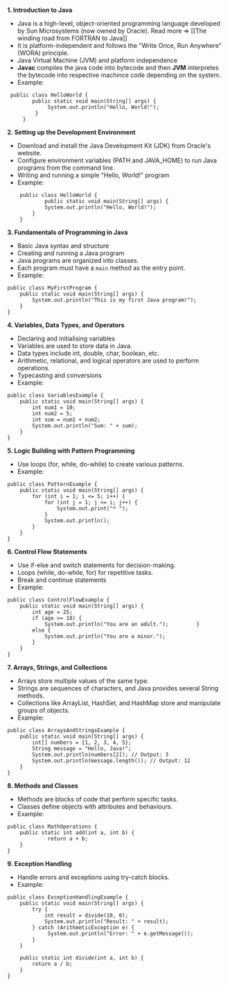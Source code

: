 **1. Introduction to Java**

- Java is a high-level, object-oriented programming language developed by Sun Microsystems (now owned by Oracle). Read more => [[The winding road from FORTRAN to Java]]
- It is platform-independent and follows the "Write Once, Run Anywhere" (WORA) principle.
- Java Virtual Machine (JVM) and platform independence
- **Javac** compiles the java code into bytecode and then **JVM** interpretes the bytecode into respective machince code depending on the system.
- Example:
```
 public class HelloWorld {     
	    public static void main(String[] args) {        
		     System.out.println("Hello, World!");     
	     } 
     }
```  

**2. Setting up the Development Environment**

- Download and install the Java Development Kit (JDK) from Oracle's website.
- Configure environment variables (PATH and JAVA_HOME) to run Java programs from the command line.
- Writing and running a simple "Hello, World!" program
- Example:
```
	public class HelloWorld {     
			public static void main(String[] args) {         
			System.out.println("Hello, World!");     
		} 
	}
```

**3. Fundamentals of Programming in Java**

- Basic Java syntax and structure
- Creating and running a Java program
- Java programs are organized into classes.
- Each program must have a `main` method as the entry point.
- Example:
```
public class MyFirstProgram {
	public static void main(String[] args) {
		System.out.println("This is my first Java program!");
	}
}
```
**4. Variables, Data Types, and Operators**

- Declaring and initialising variables
- Variables are used to store data in Java.
- Data types include int, double, char, boolean, etc.
- Arithmetic, relational, and logical operators are used to perform operations.
- Typecasting and conversions
- Example:
```
public class VariablesExample {     
	public static void main(String[] args) {         
		int num1 = 10;         
		int num2 = 5;         
		int sum = num1 + num2;         
		System.out.println("Sum: " + sum);     
	}
}
```

**5. Logic Building with Pattern Programming**

- Use loops (for, while, do-while) to create various patterns.
- Example:
```
public class PatternExample {
	public static void main(String[] args) {
		for (int i = 1; i <= 5; i++) {
			for (int j = 1; j <= i; j++) {
				System.out.print("* ");
			}             
			System.out.println();         
		}    
	} 
}
```
**6. Control Flow Statements**

- Use if-else and switch statements for decision-making.
- Loops (while, do-while, for) for repetitive tasks.
- Break and continue statements
- Example:
```
public class ControlFlowExample {
	public static void main(String[] args) {
		int age = 25;         
		if (age >= 18) {
			System.out.println("You are an adult.");         } 
		else {
			System.out.println("You are a minor.");
		}     
	}
}
```

**7. Arrays, Strings, and Collections**

- Arrays store multiple values of the same type.
- Strings are sequences of characters, and Java provides several String methods.
- Collections like ArrayList, HashSet, and HashMap store and manipulate groups of objects.
- Example:
```
public class ArraysAndStringsExample {
	public static void main(String[] args) {
		int[] numbers = {1, 2, 3, 4, 5};
		String message = "Hello, Java!";
		System.out.println(numbers[2]); // Output: 3
		System.out.println(message.length()); // Output: 12     
	}
}
```

**8. Methods and Classes**

- Methods are blocks of code that perform specific tasks.
- Classes define objects with attributes and behaviours.
- Example:
```
public class MathOperations {   
	public static int add(int a, int b) {
	         return a + b;
	}
}
```
**9. Exception Handling**

- Handle errors and exceptions using try-catch blocks.
- Example:
```
public class ExceptionHandlingExample {
	public static void main(String[] args) {
		try {
			int result = divide(10, 0);
			System.out.println("Result: " + result);         
		} catch (ArithmeticException e) {
			 System.out.println("Error: " + e.getMessage());
		}
	}
	
	public static int divide(int a, int b) {
		return a / b;     
	} 
}
```